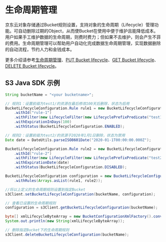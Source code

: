 # 生命周期管理

京东云对象存储通过Bucket规则设置，支持对象的生命周期（Lifecycle）管理功能。可自动删除过期的Object，从而使Bucket在使用中便于维护且能降低成本。用户如果手工维护数据的生命周期，则费时费力；但如果不去维护，则会产生不菲的费用。生命周期管理可以帮助用户自动化完成数据生命周期管理，实现数据删除的自动流程，节约人力和金钱成本。

更多介绍请参考[生命周期管理](https://docs.jdcloud.com/cn/object-storage-service/lifecycle)、[PUT Bucket lifecycle](https://docs.jdcloud.com/cn/object-storage-service/put-bucket-lifecycle)、[GET Bucket lifecycle](https://docs.jdcloud.com/cn/object-storage-service/get-bucket-lifecycle)、[DELETE Bucket lifecycle](https://docs.jdcloud.com/cn/object-storage-service/delete-bucket-lifecycle)。

## S3 Java SDK 示例 

```java
String bucketName = "<your bucketname>";

// 规则1：设置前缀为test1/的资源在最后修改100天后删除，状态为启用
BucketLifecycleConfiguration.Rule rule1 = new BucketLifecycleConfiguration.Rule()
    .withId("rule-1")
    .withFilter(new LifecycleFilter(new LifecyclePrefixPredicate("test1/")))
    .withExpirationInDays(100)
    .withStatus(BucketLifecycleConfiguration.ENABLED);

// 规则2：设置前缀为test2/的资源于2020年1月1日删除，状态为禁用
Date date = DateUtils.parseISO8601Date("2020-01-1T00:00:00.000Z");

BucketLifecycleConfiguration.Rule rule2 = new BucketLifecycleConfiguration.Rule()
    .withId("rule-2")
    .withFilter(new LifecycleFilter(new LifecyclePrefixPredicate("test2/")))
    .withExpirationDate(date)
    .withStatus(BucketLifecycleConfiguration.DISABLED);

BucketLifecycleConfiguration configuration = new BucketLifecycleConfiguration()
    .withRules(Arrays.asList(rule1, rule2));

//将以上定义的生命周期规则设置到指定Bucket
s3Client.setBucketLifecycleConfiguration(bucketName, configuration);

// 查看已设置的生命周期规则
configuration = s3Client.getBucketLifecycleConfiguration(bucketName);

byte[] xmlLifecycleByteArray = new BucketConfigurationXmlFactory().convertToXmlByteArray(configuration);
System.out.println(new String(xmlLifecycleByteArray));

// 删除指定Bucket下的生命周期规则
s3Client.deleteBucketLifecycleConfiguration(bucketName);
```

